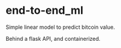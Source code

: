 # end-to-end_ml

Simple linear model to predict bitcoin value.

Behind a flask API, and containerized.
